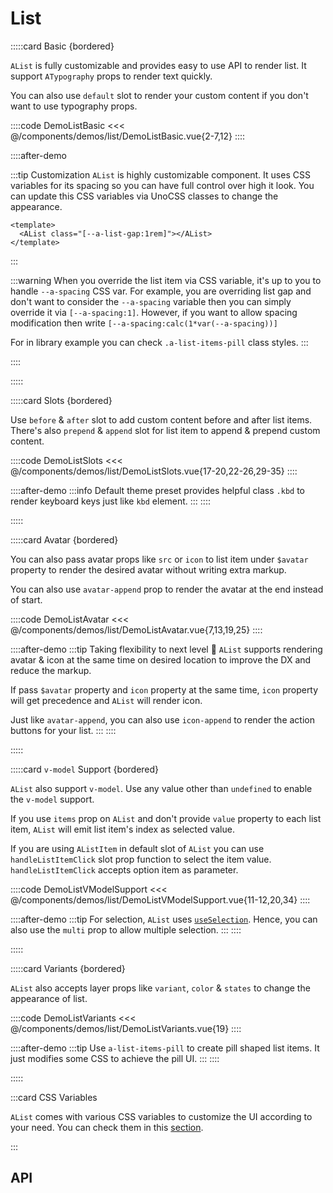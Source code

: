 <script lang="ts" setup>
import api from '@anu/component-meta/AList.json';
import listItemApi from '@anu/component-meta/AListItem.json';
</script>

# List

<!-- 👉 Basic -->
:::::card Basic {bordered}

`AList` is fully customizable and provides easy to use API to render list. It support `ATypography` props to render text quickly.

You can also use `default` slot to render your custom content if you don't want to use typography props.

::::code DemoListBasic
<<< @/components/demos/list/DemoListBasic.vue{2-7,12}
::::

::::after-demo

:::tip Customization
`AList` is highly customizable component. It uses CSS variables for its spacing so you can have full control over high it look. You can update this CSS variables via UnoCSS classes to change the appearance.

```vue
<template>
  <AList class="[--a-list-gap:1rem]"></AList>
</template>
```

:::

:::warning
When you override the list item via CSS variable, it's up to you to handle `--a-spacing` CSS var. For example, you are overriding list gap and don't want to consider the `--a-spacing` variable then you can simply override it via `[--a-spacing:1]`. However, if you want to allow spacing modification then write `[--a-spacing:calc(1*var(--a-spacing))]`

For in library example you can check `.a-list-items-pill` class styles.
:::

::::

:::::

<!-- 👉 Slots -->
:::::card Slots {bordered}

Use `before` & `after` slot to add custom content before and after list items. There's also `prepend` & `append` slot for list item to append & prepend custom content.

::::code DemoListSlots
<<< @/components/demos/list/DemoListSlots.vue{17-20,22-26,29-35}
::::

::::after-demo
:::info
Default theme preset provides helpful class `.kbd` to render keyboard keys just like `kbd` element.
:::
::::

:::::

<!-- 👉 Avatar -->
:::::card Avatar {bordered}

You can also pass avatar props like `src` or `icon` to list item under `$avatar` property to render the desired avatar without writing extra markup.

You can also use `avatar-append` prop to render the avatar at the end instead of start.

::::code DemoListAvatar
<<< @/components/demos/list/DemoListAvatar.vue{7,13,19,25}
::::

::::after-demo
:::tip Taking flexibility to next level 🚀
`AList` supports rendering avatar & icon at the same time on desired location to improve the DX and reduce the markup.

If pass `$avatar` property and `icon` property at the same time, `icon` property will get precedence and `AList` will render icon.

Just like `avatar-append`, you can also use `icon-append` to render the action buttons for your list. <i class="i-fluent-emoji-smiling-face-with-sunglasses"></i>
:::
::::

:::::

<!-- 👉 `v-model` Support -->
:::::card `v-model` Support {bordered}

`AList` also support `v-model`. Use any value other than `undefined` to enable the `v-model` support.

If you use `items` prop on `AList` and don't provide `value` property to each list item, `AList` will emit list item's index as selected value.

If you are using `AListItem` in default slot of `AList` you can use `handleListItemClick` slot prop function to select the item value. `handleListItemClick` accepts option item as parameter.

::::code DemoListVModelSupport
<<< @/components/demos/list/DemoListVModelSupport.vue{11-12,20,34}
::::

::::after-demo
:::tip
For selection, `AList` uses [`useSelection`](/guide/composables/useSelection). Hence, you can also use the `multi` prop to allow multiple selection.
:::
::::

:::::

<!-- 👉 Variants -->
:::::card Variants {bordered}

`AList` also accepts layer props like `variant`, `color` & `states` to change the appearance of list.

::::code DemoListVariants
<<< @/components/demos/list/DemoListVariants.vue{19}
::::

::::after-demo
:::tip
Use `a-list-items-pill` to create pill shaped list items. It just modifies some CSS to achieve the pill UI.
:::
::::

:::::

:::card CSS Variables

`AList` comes with various CSS variables to customize the UI according to your need. You can check them in this [section](/guide/getting-started/customization.html#css-variables).

:::

<!-- 👉 API -->
## API

<Api title="List" :api="api" class="mb-8"></Api>
<Api title="List item" :api="listItemApi"></Api>
